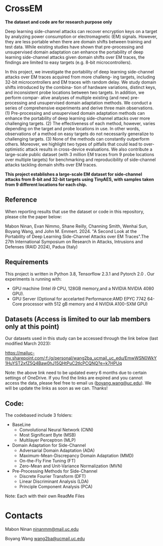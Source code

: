 # CrossEM
**The dataset and code are for research purpose only**

Deep learning side-channel attacks can recover encryption keys on a target by analyzing power consumption or electromagnetic (EM)
signals. However, they are less portable when there are domain shifts between training and test data. While existing studies have
shown that pre-processing and unsupervised domain adaptation can enhance the portability of deep learning side-channel attacks
given domain shifts over EM traces, the findings are limited to easy targets (e.g. 8-bit microcontrollers).

In this project, we investigate the portability of deep learning side-channel attacks over EM traces acquired from more challeng-
ing targets, including 32-bit microcontrollers and EM traces with random delay. We study domain shifts introduced by the combina-
tion of hardware variations, distinct keys, and inconsistent probe locations between two targets. In addition, we perform compar-
ative analyses of multiple existing (and new) pre-processing and unsupervised domain adaptation methods. We conduct a series of
comprehensive experiments and derive three main observations. (1) Pre-processing and unsupervised domain adaptation methods
can enhance the portability of deep learning side-channel attacks over more challenging targets. (2) The effectiveness of each method,
however, varies depending on the target and probe locations in use. In other words, observations of a method on easy targets do
not necessarily generalize to challenging targets. (3) None of the methods can constantly outperform others. Moreover, we highlight
two types of pitfalls that could lead to over-optimistic attack results in cross-device evaluations. We also contribute a large-scale public
dataset (with 3 million EM traces from 9 probe locations over multiple targets) for benchmarking and reproducibility of side-channel
attacks tackling domain shifts over EM traces.  

**This project establishes a large-scale EM dataset for side-channel attacks from 8-bit and 32-bit targets using TinyAES, with samples taken from 9 different locations for each chip.**

## Reference
When reporting results that use the dataset or code in this repository, please cite the paper below:

Mabon Ninan, Evan Nimmo, Shane Reilly, Channing Smith, Wenhai Sun, Boyang Wang, and John M. Emmert. 2024. "A Second Look at the Portability of Deep Learning Side-Channel Attacks over EM Traces".The 27th International Symposium on Research in Attacks, Intrusions and Defenses (RAID 2024), Padua (Italy)


## Requirements
This project is written in Python 3.8, Tensorflow 2.3.1 and Pytorch 2.0 . 
Our experiments is running with:

* GPU machine (Intel i9 CPU, 128GB memory,and a NVIDIA  NVIDIA 4080 GPU).
* GPU Server (Optional for accelarted Performance:AMD EPYC 7742 64-Core processor with 512 gB memory and 4 NVIDIA A100-SXM GPU)

## Datasets (**Access is limited to our lab members only at this point**) 

Our datasets used in this study can be accessed through the link below (last modified March 2023):

https://mailuc-my.sharepoint.com/:f:/g/personal/wang2ba_ucmail_uc_edu/EmwWSN0WkY1HuYST2xfZ5Q4Baw0hJ15QHtPuC2tIcPCQNQ?e=k7HPUq

Note: the above link need to be updated every 6 months due to certain settings of OneDrive. If you find the links are expired and you cannot access the data, please feel free to email us (boyang.wang@uc.edu). We will be update the links as soon as we can. Thanks!

## Code:
The codebased include 3 folders: 
* BaseLine
  * Convolutional Neural Network (CNN)
  * Most Significant Byte (MSB)
  * Multilayer Perceptron (MLP)
* Domain Adaptation for Side-Channel
  * Adversarial Domain Adaptation (ADA) 
  * Maximum-Mean-Discrepancy Domain Adaptation (MMD)
  * On-the-Fly Fine Tuning (FT)
  * Zero-Mean and Unit-Variance Normalization (MVN)
* Pre-Processing Methods for Side-Channel
  * Discrete Fourier Transform (DFT)
  * Linear Discriminant Analysis (LDA)
  * Principle Component Analysis (PCA)

Note: Each with their own ReadMe Files 


# Contacts
Mabon Ninan ninanmm@mail.uc.edu

Boyang Wang wang2ba@ucmail.uc.edu
